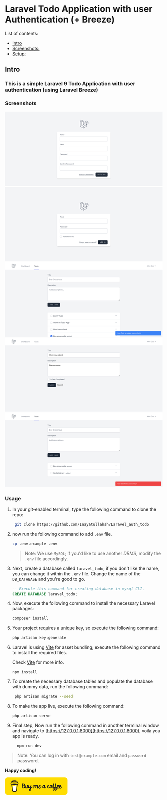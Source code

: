 # Laravel Todo Application with user Authentication (+ Breeze)


List of contents:

- [Intro](#intro)
- [Screenshots:](#screenshots)
- [Setup:](#setup)

## Intro

### This is a simple Laravel 9 Todo Application with user authentication (using Laravel Breeze)

### Screenshots

![User Registeration Page](screenshots/Register-user.png)
![User Login Page](screenshots/login-user-page.png)
![Tasks Create/List Page](screenshots/Taks-create-list-page.png)
![Task Edit Page](screenshots/Edit-task.png)
![Task Delete](screenshots/Task-deleted-message.png)

### Usage

1. In your git-enabled terminal, type the following command to clone the repo:

   ```bash
    git clone https://github.com/Inayatullahsh/Laravel_auth_todo
    ```

2. now run the following command to add `.env` file.

   ```bash
   cp .env.example .env
   ```

   >Note: We use `MySQL`; if you'd like to use another _DBMS_, modify the `.env` file accordingly.


3. Next, create a database called `laravel_todo`; if you don't like the name, you can change it within the `.env` file.
Change the name of the `DB_DATABASE` and you're good to go.
   ```sql
   -- Execute this command for creating database in mysql CLI.
   CREATE DATABASE laravel_todo;
   ```

4. Now, execute the following command to install the necessary Laravel packages:


   ```bash
   composer install
   ```

5. Your project requires a unique key, so execute the following command:


   ```bash
   php artisan key:generate
   ```

6. Laravel is using [Vite](https://laravel.com/docs/9.x/vite) for asset bundling; execute the following command to install the required files.

   Check [Vite](https://laravel.com/docs/9.x/vite) for more info.


   ```bash
   npm install
   ```

7. To create the necessary database tables and populate the database with dummy data, run the following command:


   ```bash
    php artisan migrate --seed
   ```

8. To make the app live, execute the following command:

   ```bash
   php artisan serve
   ```

9.  Final step, Now run the following command in another terminal window and navigate to [https://127.0.0.1:8000](https://127.0.0.1:8000), voilà you app is ready.
    ```bash
      npm run dev
    ```
> Note: You can log in with `test@example.com` email and `password` password.

__Happy coding!__

<a href="https://www.buymeacoffee.com/inayatullah">
<img src="screenshots/bmc-button.svg" width="200">
</a>
